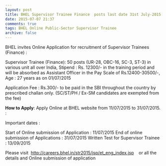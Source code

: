 ```yaml
---
layout: post
title: BHEL Supervisor Trainee Finance  posts last date 31st July-2015 
date: 2015-07-07 21:37
comments: true
tags: BHEL Online Public-Sector Supervisor Trainee
archive: false
---
```

BHEL invites Online Application for recruitment of Supervisor Trainees (Finance) :

Supervisor  Trainee (Finance): 50 posts (UR-28, OBC-16, SC-3, ST-3) in various unit all over India, Stipend : Rs. 12300/- in the training period and will be absorbed as Assistant Officer in the Pay Scale  of Rs.12400-30500/-, Age : 27 years as on 01/07/2015

Application Fee : Rs.300/- to be paid in the SBI throughout the country by prescribed challan only. (SC/ST/PH / Ex-SM candidates are exempted from the fee)

**How to Apply**: Apply Online at BHEL website from  11/07/2015 to 31/07/2015.  : 


Important dates :

Start of Online submission of Application : 11/07/2015
End of online submission of Applications : 31/07/2015
Written Test for Supervisor Trainee : 13/09/2015

Please visit  <http://careers.bhel.in/str2015/jsp/et_eng_index.jsp>    or all the details and Online submission of application  








